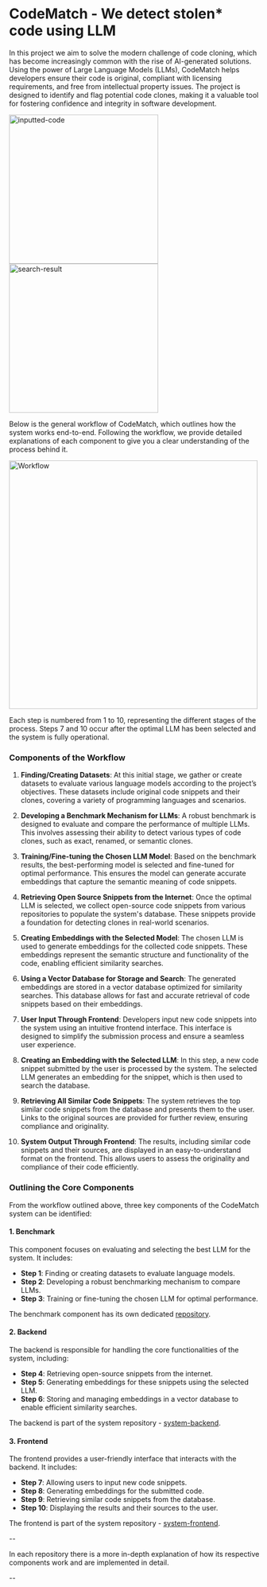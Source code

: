 # CodeMatch - We detect stolen* code using LLM

In this project we aim to solve the modern challenge of code cloning, which has become increasingly common with the rise of AI-generated solutions. Using the power of Large Language Models (LLMs), CodeMatch helps developers ensure their code is original, compliant with licensing requirements, and free from intellectual property issues. The project is designed to identify and flag potential code clones, making it a valuable tool for fostering confidence and integrity in software development.

<img src="https://github.com/user-attachments/assets/b0c4aaa6-92f0-4485-b134-16d2c6023db1" alt="inputted-code" width="300">
<img src="https://github.com/user-attachments/assets/9d9575a0-0616-4fff-98f7-7d5ace4c271b" alt="search-result" width="300">

Below is the general workflow of CodeMatch, which outlines how the system works end-to-end. Following the workflow, we provide detailed explanations of each component to give you a clear understanding of the process behind it.

<img src="https://github.com/user-attachments/assets/e0282343-a483-4b2a-8a8b-099c67778d82" alt="Workflow" width="500">

Each step is numbered from 1 to 10, representing the different stages of the process. Steps 7 and 10 occur after the optimal LLM has been selected and the system is fully operational.

### Components of the Workflow

1. **Finding/Creating Datasets**: At this initial stage, we gather or create datasets to evaluate various language models according to the project’s objectives. These datasets include original code snippets and their clones, covering a variety of programming languages and scenarios.

2. **Developing a Benchmark Mechanism for LLMs**: A robust benchmark is designed to evaluate and compare the performance of multiple LLMs. This involves assessing their ability to detect various types of code clones, such as exact, renamed, or semantic clones.

3. **Training/Fine-tuning the Chosen LLM Model**: Based on the benchmark results, the best-performing model is selected and fine-tuned for optimal performance. This ensures the model can generate accurate embeddings that capture the semantic meaning of code snippets.

4. **Retrieving Open Source Snippets from the Internet**: Once the optimal LLM is selected, we collect open-source code snippets from various repositories to populate the system's database. These snippets provide a foundation for detecting clones in real-world scenarios.

5. **Creating Embeddings with the Selected Model**: The chosen LLM is used to generate embeddings for the collected code snippets. These embeddings represent the semantic structure and functionality of the code, enabling efficient similarity searches.

6. **Using a Vector Database for Storage and Search**: The generated embeddings are stored in a vector database optimized for similarity searches. This database allows for fast and accurate retrieval of code snippets based on their embeddings.

7. **User Input Through Frontend**: Developers input new code snippets into the system using an intuitive frontend interface. This interface is designed to simplify the submission process and ensure a seamless user experience.

8. **Creating an Embedding with the Selected LLM**: In this step, a new code snippet submitted by the user is processed by the system. The selected LLM generates an embedding for the snippet, which is then used to search the database.

9. **Retrieving All Similar Code Snippets**: The system retrieves the top similar code snippets from the database and presents them to the user. Links to the original sources are provided for further review, ensuring compliance and originality.

10. **System Output Through Frontend**: The results, including similar code snippets and their sources, are displayed in an easy-to-understand format on the frontend. This allows users to assess the originality and compliance of their code efficiently.


### Outlining the Core Components

From the workflow outlined above, three key components of the CodeMatch system can be identified:

#### 1. Benchmark
This component focuses on evaluating and selecting the best LLM for the system. It includes:
- **Step 1**: Finding or creating datasets to evaluate language models.
- **Step 2**: Developing a robust benchmarking mechanism to compare LLMs.
- **Step 3**: Training or fine-tuning the chosen LLM for optimal performance.

The benchmark component has its own dedicated [repository](https://github.com/codematch-llm/benchmark).

#### 2. Backend
The backend is responsible for handling the core functionalities of the system, including:
- **Step 4**: Retrieving open-source snippets from the internet.
- **Step 5**: Generating embeddings for these snippets using the selected LLM.
- **Step 6**: Storing and managing embeddings in a vector database to enable efficient similarity searches.

The backend is part of the system repository - [system-backend](https://github.com/codematch-llm/system/tree/main/backend).

#### 3. Frontend
The frontend provides a user-friendly interface that interacts with the backend. It includes:
- **Step 7**: Allowing users to input new code snippets.
- **Step 8**: Generating embeddings for the submitted code.
- **Step 9**: Retrieving similar code snippets from the database.
- **Step 10**: Displaying the results and their sources to the user.

The frontend is part of the system repository - [system-frontend](https://github.com/codematch-llm/system).

--

In each repository there is a more in-depth explanation of how its respective components work and are implemented in detail.

--



